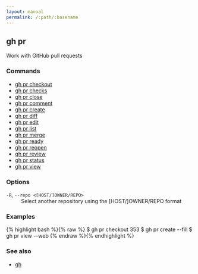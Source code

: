 ```yaml
---
layout: manual
permalink: /:path/:basename
---
```


## gh pr

Work with GitHub pull requests

### Commands

* [gh pr checkout](./gh_pr_checkout)
* [gh pr checks](./gh_pr_checks)
* [gh pr close](./gh_pr_close)
* [gh pr comment](./gh_pr_comment)
* [gh pr create](./gh_pr_create)
* [gh pr diff](./gh_pr_diff)
* [gh pr edit](./gh_pr_edit)
* [gh pr list](./gh_pr_list)
* [gh pr merge](./gh_pr_merge)
* [gh pr ready](./gh_pr_ready)
* [gh pr reopen](./gh_pr_reopen)
* [gh pr review](./gh_pr_review)
* [gh pr status](./gh_pr_status)
* [gh pr view](./gh_pr_view)


### Options


<dl class="flags">
	<dt><code>-R</code>, <code>--repo &lt;[HOST/]OWNER/REPO&gt;</code></dt>
	<dd>Select another repository using the [HOST/]OWNER/REPO format</dd>
</dl>


### Examples

{% highlight bash %}{% raw %}
$ gh pr checkout 353
$ gh pr create --fill
$ gh pr view --web
{% endraw %}{% endhighlight %}

### See also

* [gh](./gh)
